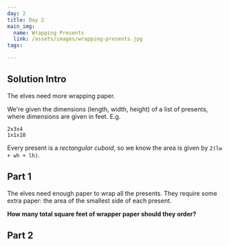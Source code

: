 ```yaml
---
day: 2
title: Day 2
main_img:
  name: Wrapping Presents
  link: /assets/images/wrapping-presents.jpg
tags: 

---
```

## Solution Intro

The elves need more wrapping paper.

We're given the dimensions (length, width, height) of a list of presents, where dimensions are given in feet. E.g.

```text
2x3x4
1x1x10
```

Every present is a _rectangular cuboid_, so we know the area is given by `2(lw + wh + lh)`.

## Part 1

The elves need enough paper to wrap all the presents. They require some extra paper: the area of the smallest side of each present.

**How many total square feet of wrapper paper should they order?**

## Part 2
